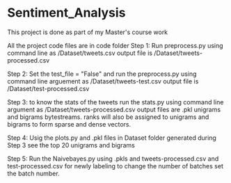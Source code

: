 # Sentiment_Analysis
This project is done as part of my Master's course work

All the project code files are in code folder
Step 1:
Run preprocess.py using command line as /Dataset/tweets.csv 
output file is /Dataset/tweets-processed.csv


Step 2:
Set the test_file = "False"
and run the preprocess.py using command line arguement as /Dataset/tweets-test.csv
output file is /Dataset/test-processed.csv

Step 3:
to know the stats of the tweets run the stats.py using command line argument as /Dataset/tweets-processed.csv
output files are .pkl unigrams and bigrams bytestreams.
ranks will also be assigned to unigrams and bigrams to form sparse and dense vectors.

Step 4:
Usig the plots.py and .pkl files in Dataset folder generated during Step 3 see the top 20 unigrams and bigrams

Step 5:
Run the Naivebayes.py using .pkls and tweets-processed.csv and test-processed.csv for newly labeling to change the number of batches set
the batch number.
